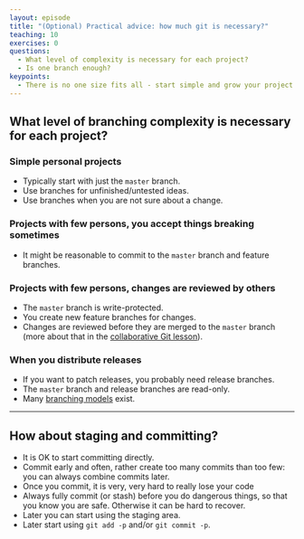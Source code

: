 ```yaml
---
layout: episode
title: "(Optional) Practical advice: how much git is necessary?"
teaching: 10
exercises: 0
questions:
  - What level of complexity is necessary for each project?
  - Is one branch enough?
keypoints:
  - There is no one size fits all - start simple and grow your project.
---
```


## What level of branching complexity is necessary for each project?


### Simple personal projects

- Typically start with just the `master` branch.
- Use branches for unfinished/untested ideas.
- Use branches when you are not sure about a change.


### Projects with few persons, you accept things breaking sometimes

- It might be reasonable to commit to the `master` branch and feature branches.


### Projects with few persons, changes are reviewed by others

- The `master` branch is write-protected.
- You create new feature branches for changes.
- Changes are reviewed before they are merged to the `master` branch
  (more about that in the [collaborative Git lesson](https://coderefinery.github.io/git-collaborative/)).


### When you distribute releases

- If you want to patch releases, you probably need release branches.
- The `master` branch and release branches are read-only.
- Many [branching models](https://coderefinery.github.io/git-branch-design/05-branching-models/) exist.

---

## How about staging and committing?

- It is OK to start committing directly.
- Commit early and often, rather create too many commits than too few:
  you can always combine commits later.
- Once you commit, it is very, very hard to really lose your code
- Always fully commit (or stash) before you do dangerous things, so that you know you are safe.
  Otherwise it can be hard to recover.
- Later you can start using the staging area.
- Later start using `git add -p` and/or `git commit -p`.
